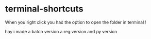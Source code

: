 # terminal-shortcuts
When you right click you had the option to open the folder in terminal !


hay i made a batch version a reg version and py version
